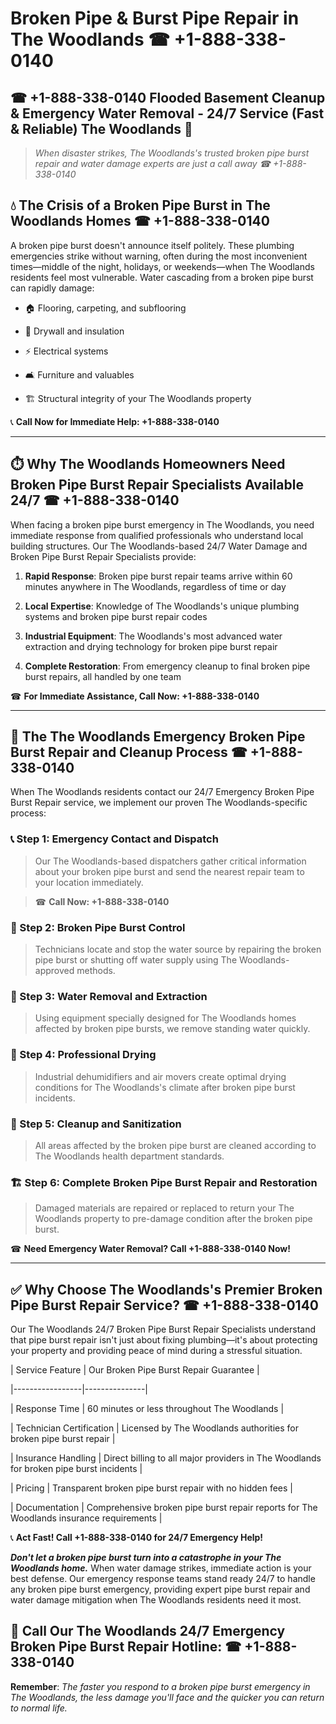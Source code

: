 # Broken Pipe & Burst Pipe Repair in The Woodlands ☎ +1-888-338-0140  
## ☎ +1-888-338-0140 Flooded Basement Cleanup & Emergency Water Removal - 24/7 Service (Fast & Reliable) The Woodlands 🚨  

> *When disaster strikes, The Woodlands's trusted broken pipe burst repair and water damage experts are just a call away ☎ +1-888-338-0140*  

## 💧 The Crisis of a Broken Pipe Burst in The Woodlands Homes ☎ +1-888-338-0140  

A broken pipe burst doesn't announce itself politely. These plumbing emergencies strike without warning, often during the most inconvenient times—middle of the night, holidays, or weekends—when The Woodlands residents feel most vulnerable. Water cascading from a broken pipe burst can rapidly damage:  

* 🏠 Flooring, carpeting, and subflooring  
* 🧱 Drywall and insulation  
* ⚡ Electrical systems  
* 🛋️ Furniture and valuables  
* 🏗️ Structural integrity of your The Woodlands property  

📞 **Call Now for Immediate Help: +1-888-338-0140**  

---  

## ⏱️ Why The Woodlands Homeowners Need Broken Pipe Burst Repair Specialists Available 24/7 ☎ +1-888-338-0140  

When facing a broken pipe burst emergency in The Woodlands, you need immediate response from qualified professionals who understand local building structures. Our The Woodlands-based 24/7 Water Damage and Broken Pipe Burst Repair Specialists provide:  

1. **Rapid Response**: Broken pipe burst repair teams arrive within 60 minutes anywhere in The Woodlands, regardless of time or day  
2. **Local Expertise**: Knowledge of The Woodlands's unique plumbing systems and broken pipe burst repair codes  
3. **Industrial Equipment**: The Woodlands's most advanced water extraction and drying technology for broken pipe burst repair  
4. **Complete Restoration**: From emergency cleanup to final broken pipe burst repairs, all handled by one team  

☎ **For Immediate Assistance, Call Now: +1-888-338-0140**  

---  

## 🔧 The The Woodlands Emergency Broken Pipe Burst Repair and Cleanup Process ☎ +1-888-338-0140  

When The Woodlands residents contact our 24/7 Emergency Broken Pipe Burst Repair service, we implement our proven The Woodlands-specific process:  

### 📞 Step 1: Emergency Contact and Dispatch  
> Our The Woodlands-based dispatchers gather critical information about your broken pipe burst and send the nearest repair team to your location immediately.  
> ☎ **Call Now: +1-888-338-0140**  

### 🚿 Step 2: Broken Pipe Burst Control  
> Technicians locate and stop the water source by repairing the broken pipe burst or shutting off water supply using The Woodlands-approved methods.  

### 🌊 Step 3: Water Removal and Extraction  
> Using equipment specially designed for The Woodlands homes affected by broken pipe bursts, we remove standing water quickly.  

### 💨 Step 4: Professional Drying  
> Industrial dehumidifiers and air movers create optimal drying conditions for The Woodlands's climate after broken pipe burst incidents.  

### 🧼 Step 5: Cleanup and Sanitization  
> All areas affected by the broken pipe burst are cleaned according to The Woodlands health department standards.  

### 🏗️ Step 6: Complete Broken Pipe Burst Repair and Restoration  
> Damaged materials are repaired or replaced to return your The Woodlands property to pre-damage condition after the broken pipe burst.  

☎ **Need Emergency Water Removal? Call +1-888-338-0140 Now!**  

---  

## ✅ Why Choose The Woodlands's Premier Broken Pipe Burst Repair Service? ☎ +1-888-338-0140  

Our The Woodlands 24/7 Broken Pipe Burst Repair Specialists understand that pipe burst repair isn't just about fixing plumbing—it's about protecting your property and providing peace of mind during a stressful situation.  

| Service Feature | Our Broken Pipe Burst Repair Guarantee |  
|-----------------|---------------|  
| Response Time | 60 minutes or less throughout The Woodlands |  
| Technician Certification | Licensed by The Woodlands authorities for broken pipe burst repair |  
| Insurance Handling | Direct billing to all major providers in The Woodlands for broken pipe burst incidents |  
| Pricing | Transparent broken pipe burst repair with no hidden fees |  
| Documentation | Comprehensive broken pipe burst repair reports for The Woodlands insurance requirements |  

📞 **Act Fast! Call +1-888-338-0140 for 24/7 Emergency Help!**  

***Don't let a broken pipe burst turn into a catastrophe in your The Woodlands home.*** When water damage strikes, immediate action is your best defense. Our emergency response teams stand ready 24/7 to handle any broken pipe burst emergency, providing expert pipe burst repair and water damage mitigation when The Woodlands residents need it most.  

## 📱 Call Our The Woodlands 24/7 Emergency Broken Pipe Burst Repair Hotline: ☎ +1-888-338-0140  

**Remember**: *The faster you respond to a broken pipe burst emergency in The Woodlands, the less damage you'll face and the quicker you can return to normal life.*